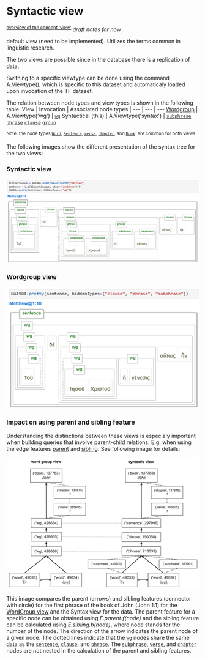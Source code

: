 # Syntactic view <a name="start"></a>

<sup>[overview of the concept 'view'](view.md#start)</sup>
*draft notes for now* 

default view (need to be implemented). Utilizes the terms common in linguistic research.

The two views are possible since in the database there is a replication of data.

Swithing to a specific viewtype can be done using the command A.Viewtype(), which is specific to this dataset and automaticaly loaded upon invocation of the TF dataset.

The relation between node types and view types is shown in the following table.
View | Invocation | Associated node types | 
--- | --- | ---
[Wordgroup](wg-view.md#start) | A.Viewtype('wg') |  [`wg`](features/featuresbynodetype.md#wordgroup-nodes) 
Syntactical (this) | A.Viewtype('syntax') | [`subphrase`](features/featuresbynodetype.md#subphrase-nodes) [`phrase`](featuresbynodetype.md#phrase-nodes) [`clause`](features/featuresbynodetype.md#clause-nodes) [`group`](featuresbynodetype.md#group-nodes)

<sup>Note: the node types  [`Word`](features/featuresbynodetype.md#word-nodes), [`Sentence`](features/featuresbynodetype.md#sentence-nodes), [`verse`](featuresbynodetype.md#verse-nodes), [`chapter`](features/featuresbynodetype.md#chapter-nodes), and [`Book`](features/featuresbynodetype.md#book-nodes)` are common for both views.</sup>


The following images show the different presentation of the syntax tree for the two views:

### Syntactic view

<img src="features/images/syntax_view.png" width="650">

### Wordgroup view

<img src="features/images/wgview.png" width="650">

### Impact on using parent and sibling feature 

Understanding the distinctions between these views is especialy important when building queries that involve parent-child relations. E.g. when using the edge features [parent](features/parent.md#start) and [sibling](features/sibling.md#start). See following image for details:

<img src="features/images/wordgroup_syntactic_view.png" width="600">

This image compares the parent (arrows) and sibling features (connector with circle) for the first phrase of the book of John (John 1:1) for the [WordGroup view](wg-view.md#start) and the Syntax view for the data. The parent feature for a specific node can be obtained using *E.parent.f(node)* and the sibling feature can be calculated using *E.sibling.b(node)*, where node stands for the number of the node. The direction of the arrow indicates the parent node of a given node. The dotted lines indicate that the [`wg`](features/featuresbynodetype.md#wordgroup-nodes) nodes share the same data as the [`sentence`](features/featuresbynodetype.md#sentence-nodes), [`clause`](features/featuresbynodetype.md#clause-nodes), and [`phrase`](features/featuresbynodetype.md#phrase-nodes). The [`subphrase`](features/featuresbynodetype.md#subphrase-nodes), [`verse`](featuresbynodetype.md#verse-nodes), and [`chapter`](features/featuresbynodetype.md#chapter-nodes) nodes are not nested in the calculation of the parent and sibling features.
